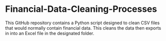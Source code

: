 # Financial-Data-Cleaning-Processes
This GitHub repository contains a Python script designed to clean CSV files that would normally contain financial data. This cleans the data then exports in into an Excel file in the designated folder. 
